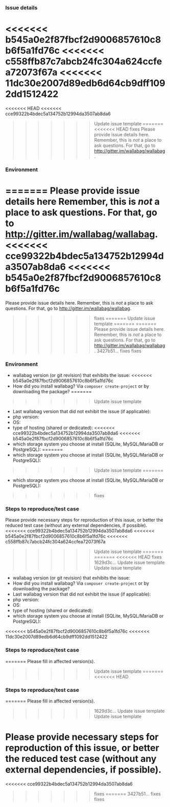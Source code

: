 ### Issue details

<<<<<<< b545a0e2f87fbcf2d9006857610c8b6f5a1fd76c
<<<<<<< c558ffb87c7abcb24fc304a624ccfea72073f67a
<<<<<<< 11dc30e2007d89edb6d64cb9dff1092dd1512422
=======
<<<<<<< HEAD
<<<<<<< cce99322b4bdec5a134752b12994da3507ab8da6
>>>>>>> Update issue template
=======
<<<<<<< HEAD
>>>>>>> fixes
Please provide issue details here.
Remember, this is _not_ a place to ask questions. For that, go to http://gitter.im/wallabag/wallabag.

### Environment
=======
Please provide issue details here Remember, this is _not_ a place to ask questions. For that, go to http://gitter.im/wallabag/wallabag.
<<<<<<< cce99322b4bdec5a134752b12994da3507ab8da6
<<<<<<< b545a0e2f87fbcf2d9006857610c8b6f5a1fd76c
=======
Please provide issue details here.
Remember, this is _not_ a place to ask questions. For that, go to http://gitter.im/wallabag/wallabag.
>>>>>>> fixes
=======
>>>>>>> Update issue template
=======
=======
Please provide issue details here.
Remember, this is _not_ a place to ask questions. For that, go to http://gitter.im/wallabag/wallabag.
>>>>>>> 3427b51... fixes
>>>>>>> fixes

### Environment

* wallabag version (or git revision) that exhibits the issue:
<<<<<<< b545a0e2f87fbcf2d9006857610c8b6f5a1fd76c
* How did you install wallabag? Via `composer create-project` or by downloading the package?
=======
>>>>>>> Update issue template
* Last wallabag version that did not exhibit the issue (if applicable):
* php version:
* OS:
* type of hosting (shared or dedicated):
<<<<<<< cce99322b4bdec5a134752b12994da3507ab8da6
<<<<<<< b545a0e2f87fbcf2d9006857610c8b6f5a1fd76c
* which storage system you choose at install (SQLite, MySQL/MariaDB or PostgreSQL):
=======
* which storage system you choose at install (SQLite, MySQL/MariaDB or PostgreSQL): 
>>>>>>> Update issue template
=======
* which storage system you choose at install (SQLite, MySQL/MariaDB or PostgreSQL):
>>>>>>> fixes

### Steps to reproduce/test case

Please provide necessary steps for reproduction of this issue, or better the
reduced test case (without any external dependencies, if possible).
<<<<<<< cce99322b4bdec5a134752b12994da3507ab8da6
<<<<<<< b545a0e2f87fbcf2d9006857610c8b6f5a1fd76c
<<<<<<< c558ffb87c7abcb24fc304a624ccfea72073f67a
>>>>>>> Update issue template
=======
=======
<<<<<<< HEAD
>>>>>>> fixes
>>>>>>> 1629d3c... Update issue template
>>>>>>> Update issue template

* wallabag version (or git revision) that exhibits the issue:
* How did you install wallabag? Via `composer create-project` or by downloading the package?
* Last wallabag version that did not exhibit the issue (if applicable):
* php version:
* OS:
* type of hosting (shared or dedicated):
* which storage system you choose at install (SQLite, MySQL/MariaDB or PostgreSQL):

<<<<<<< b545a0e2f87fbcf2d9006857610c8b6f5a1fd76c
<<<<<<< 11dc30e2007d89edb6d64cb9dff1092dd1512422
### Steps to reproduce/test case
=======
Please fill in affected version(s).
>>>>>>> Update issue template
=======
<<<<<<< HEAD
### Steps to reproduce/test case
=======
Please fill in affected version(s).
>>>>>>> 1629d3c... Update issue template
>>>>>>> Update issue template

Please provide necessary steps for reproduction of this issue, or better the
reduced test case (without any external dependencies, if possible).
=======
<<<<<<< cce99322b4bdec5a134752b12994da3507ab8da6
>>>>>>> fixes
=======
>>>>>>> 3427b51... fixes
>>>>>>> fixes
